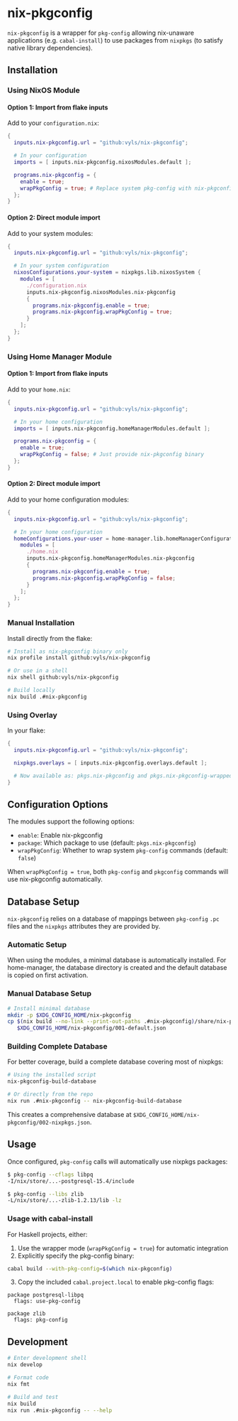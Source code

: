 # nix-pkgconfig

`nix-pkgconfig` is a wrapper for `pkg-config` allowing nix-unaware applications (e.g. `cabal-install`) to use packages from `nixpkgs` (to satisfy native library dependencies).

## Installation

### Using NixOS Module

#### Option 1: Import from flake inputs

Add to your `configuration.nix`:

```nix
{
  inputs.nix-pkgconfig.url = "github:vyls/nix-pkgconfig";

  # In your configuration
  imports = [ inputs.nix-pkgconfig.nixosModules.default ];

  programs.nix-pkgconfig = {
    enable = true;
    wrapPkgConfig = true; # Replace system pkg-config with nix-pkgconfig
  };
}
```

#### Option 2: Direct module import

Add to your system modules:

```nix
{
  inputs.nix-pkgconfig.url = "github:vyls/nix-pkgconfig";

  # In your system configuration
  nixosConfigurations.your-system = nixpkgs.lib.nixosSystem {
    modules = [
      ./configuration.nix
      inputs.nix-pkgconfig.nixosModules.nix-pkgconfig
      {
        programs.nix-pkgconfig.enable = true;
        programs.nix-pkgconfig.wrapPkgConfig = true;
      }
    ];
  };
}
```

### Using Home Manager Module

#### Option 1: Import from flake inputs

Add to your `home.nix`:

```nix
{
  inputs.nix-pkgconfig.url = "github:vyls/nix-pkgconfig";

  # In your home configuration
  imports = [ inputs.nix-pkgconfig.homeManagerModules.default ];

  programs.nix-pkgconfig = {
    enable = true;
    wrapPkgConfig = false; # Just provide nix-pkgconfig binary
  };
}
```

#### Option 2: Direct module import

Add to your home configuration modules:

```nix
{
  inputs.nix-pkgconfig.url = "github:vyls/nix-pkgconfig";

  # In your home configuration
  homeConfigurations.your-user = home-manager.lib.homeManagerConfiguration {
    modules = [
      ./home.nix
      inputs.nix-pkgconfig.homeManagerModules.nix-pkgconfig
      {
        programs.nix-pkgconfig.enable = true;
        programs.nix-pkgconfig.wrapPkgConfig = false;
      }
    ];
  };
}
```

### Manual Installation

Install directly from the flake:

```sh
# Install as nix-pkgconfig binary only
nix profile install github:vyls/nix-pkgconfig

# Or use in a shell
nix shell github:vyls/nix-pkgconfig

# Build locally
nix build .#nix-pkgconfig
```

### Using Overlay

In your flake:

```nix
{
  inputs.nix-pkgconfig.url = "github:vyls/nix-pkgconfig";

  nixpkgs.overlays = [ inputs.nix-pkgconfig.overlays.default ];

  # Now available as: pkgs.nix-pkgconfig and pkgs.nix-pkgconfig-wrapped
}
```

## Configuration Options

The modules support the following options:

- `enable`: Enable nix-pkgconfig
- `package`: Which package to use (default: `pkgs.nix-pkgconfig`)
- `wrapPkgConfig`: Whether to wrap system `pkg-config` commands (default: `false`)

When `wrapPkgConfig = true`, both `pkg-config` and `pkgconfig` commands will use nix-pkgconfig automatically.

## Database Setup

`nix-pkgconfig` relies on a database of mappings between `pkg-config` `.pc` files and the `nixpkgs` attributes they are provided by.

### Automatic Setup

When using the modules, a minimal database is automatically installed. For home-manager, the database directory is created and the default database is copied on first activation.

### Manual Database Setup

```sh
# Install minimal database
mkdir -p $XDG_CONFIG_HOME/nix-pkgconfig
cp $(nix build --no-link --print-out-paths .#nix-pkgconfig)/share/nix-pkgconfig/default-database.json \
   $XDG_CONFIG_HOME/nix-pkgconfig/001-default.json
```

### Building Complete Database

For better coverage, build a complete database covering most of nixpkgs:

```sh
# Using the installed script
nix-pkgconfig-build-database

# Or directly from the repo
nix run .#nix-pkgconfig -- nix-pkgconfig-build-database
```

This creates a comprehensive database at `$XDG_CONFIG_HOME/nix-pkgconfig/002-nixpkgs.json`.

## Usage

Once configured, `pkg-config` calls will automatically use nixpkgs packages:

```sh
$ pkg-config --cflags libpq
-I/nix/store/...-postgresql-15.4/include

$ pkg-config --libs zlib
-L/nix/store/...-zlib-1.2.13/lib -lz
```

### Usage with cabal-install

For Haskell projects, either:

1. Use the wrapper mode (`wrapPkgConfig = true`) for automatic integration
2. Explicitly specify the pkg-config binary:

```sh
cabal build --with-pkg-config=$(which nix-pkgconfig)
```

3. Copy the included `cabal.project.local` to enable pkg-config flags:

```cabal
package postgresql-libpq
  flags: use-pkg-config

package zlib
  flags: pkg-config
```

## Development

```sh
# Enter development shell
nix develop

# Format code
nix fmt

# Build and test
nix build
nix run .#nix-pkgconfig -- --help
```
